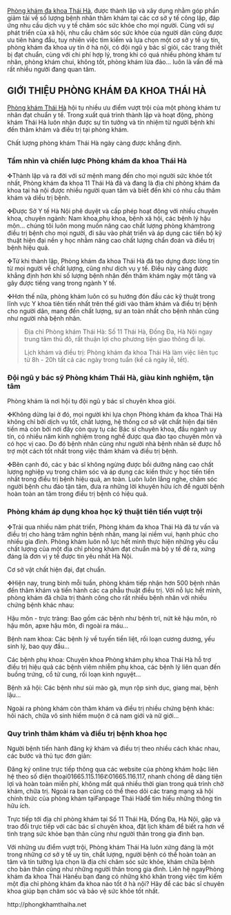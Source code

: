 <p>
	<a href="https://trello.com/phongkhamthaiha">Phòng khám đa khoa Thái Hà</a>, được thành lập và xây dụng nhằm góp phần giảm tải về số lượng bệnh nhân thăm khám tại các cơ sở y tế công lập, đáp ứng nhu cầu dịch vụ y tế chăm sóc sức khỏe cho mọi người. Cùng với sự phát triển của xã hội, nhu cầu chăm sóc sức khỏe của người dân cũng được ưu tiên hàng đầu, tuy nhiên việc tìm kiếm và lựa chọn một cơ sở y tế uy tín, phòng khám đa khoa uy tín ở hà nội, có đội ngũ y bác sĩ giỏi, các trang thiết bị đạt chuẩn, cùng với chi phí hợp lý, trong khi có quá nhiều phòng khám tư nhân, phòng khám chui, không tốt, phòng khám lừa đảo... luôn là vấn đề mà rất nhiều người đang quan tâm.</p>
<h2>
	GIỚI THIỆU PHÒNG KHÁM ĐA KHOA THÁI HÀ</h2>
<p>
	<a href="http://phongkhamphukhoathaiha.webflow.io/posts/phong-kham-da-khoa-thai-ha">Phòng khám Thái Hà</a> hội tụ nhiều ưu điểm vượt trội của một phòng khám tư nhân đạt chuẩn y tế. Trong xuất quá trình thành lập và hoạt động, phòng khám Thái Hà luôn nhận được sự tin tưởng và tín nhiệm từ người bệnh khi đến thăm khám và điều trị tại phòng khám.</p>

<p>
	Chất lượng phòng khám Thái Hà ngày càng được khẳng định.</p>
<h3>
	Tầm nhìn và chiến lược Phòng khám đa khoa Thái Hà</h3>
<p>
	✜Thành lập và ra đời với sứ mệnh mang đến cho mọi người sức khỏe tốt nhất, Phòng khám đa khoa 11 Thái Hà đã và đang là địa chỉ phòng khám đa khoa tại hà nội được nhiều người quan tâm và biết đến khi có nhu cầu thăm khám và diều trị bệnh.</p>
<p>
	✜Được Sở Y tế Hà Nội phê duyệt và cấp phép hoạt động với nhiều chuyên khoa, chuyên ngành: Nam khoa,phụ khoa, bệnh xã hội, các bệnh lý hậu môn... chúng tôi luôn mong muốn nâng cao chất lượng phòng khámtrong điều trị bệnh cho mọi người, đi sâu vào phát triển và áp dụng các tiến bộ kỹ thuật hiện đại nền y học nhằm nâng cao chất lượng chẩn đoán và điều trị bệnh hiệu quả.</p>
<p>
	✜Từ khi thành lập, Phòng khám đa khoa Thái Hà đã tạo dựng được lòng tin từ mọi người về chất lượng, cũng như dịch vụ y tế. Điều này càng được khẳng định hơn khi số lượng bệnh nhân đến thăm khám ngày một tăng và gây được tiếng vang trong ngành Y tế.</p>
<p>
	✜Hơn thế nữa, phòng khám luôn có su hướng đón đầu các kỹ thuật trong lĩnh vực Y khoa tiên tiến nhất trên thế giới vào thăm khám và điều trị bệnh cho người dân, mang đến chất lượng, sự an toàn nhất cho bệnh nhân cũng như người nhà bệnh nhân.</p>
<blockquote>
	<p>
		Địa chỉ Phòng khám Thái Hà: Số 11 Thái Hà, Đống Đa, Hà Nội ngay trung tâm thủ đô, rất thuận lợi cho phương tiện giao thông đi lại.</p>
	<p>
		Lịch khám và điều trị: Phòng khám đa khoa Thái Hà làm việc liên tục từ 8h - 20h tất cả các ngày trong tuần (kể cả ngày lễ, tết).</p>
</blockquote>
<h3>
	Đội ngũ y bác sỹ Phòng khám Thái Hà, giàu kinh nghiệm, tận tâm</h3>

<p>
	Phòng khám là nơi hội tụ đội ngũ y bác sĩ chuyên khoa giỏi.</p>
<p>
	✜Không dừng lại ở đó, mọi người khi lựa chọn Phòng khám đa khoa Thái Hà không chỉ bởi dịch vụ tốt, chất lượng, hệ thống cơ sở vật chất hiện đại tiên tiến mà còn bởi nơi đây còn quy tụ các Bác sĩ chuyên khoa, đầu ngành uy tín, có nhiều năm kinh nghiệm trong nghề được qua đào tạo chuyên môn và có học vị cao. Do đó bệnh nhân cũng như người nhà bệnh nhân sẽ được hỗ trợ một cách tốt nhất trong việc thăm khám và điều trị bệnh.</p>
<p>
	✜Bên cạnh đó, các y bác sĩ không ngừng được bồi dưỡng nâng cao chất lượng nghiệp vụ trong chăm sóc và áp dụng các kiến thức y học tiến tiến nhất trong điều trị bệnh hiệu quả, an toàn. Luôn luôn lắng nghe, chăm sóc người bệnh chu đáo tận tâm, đưa ra những lời khuyên hữu ích để người bệnh hoàn toàn an tâm trong điều trị bệnh có hiệu quả.</p>
<h3>
	Phòng khám áp dụng khoa học kỹ thuật tiên tiến vượt trội</h3>
<p>
	✜Trải qua nhiều năm phát triển, Phòng khám đa khoa Thái Hà đã tư vấn và điều trị cho hàng trăm nghìn bệnh nhân, mang lại niềm vui, hạnh phúc cho nhiều gia đình. Phòng khám luôn nỗ lực hết mình thực hiện những yêu cầu chất lượng của một địa chỉ phòng khám đạt chuẩn mà bộ y tế đề ra, xứng đáng là đơn vị y tế được tin yêu nhất Hà Nội.</p>

<p>
	Cơ sở vật chất hiện đại, đạt chuẩn.</p>
<p>
	✜Hiện nay, trung bình mỗi tuần, phòng khám tiếp nhận hơn 500 bệnh nhân đến thăm khám và tiến hành các ca phẫu thuật điều trị. Với nỗ lực hết mình, phòng khám đã chữa trị thành công cho rất nhiều bệnh nhân với nhiều chứng bệnh khác nhau:</p>
<div>
	<p>
		Hậu môn - trực tràng: Bao gồm các bệnh như bệnh trĩ, nứt kẽ hậu môn, rò hậu môn, apxe hậu môn, đi ngoài ra máu...</p>
</div>
<div>
	<p>
		Bệnh nam khoa: Các bệnh lý về tuyến tiền liệt, rối loạn cương dương, yếu sinh lý, bao quy đầu...</p>
</div>
<div>
	<p>
		Các bệnh phụ khoa: Chuyên khoa Phòng khám phụ khoa Thái Hà hỗ trợ điều trị hiệu quả các bệnh viêm nhiễm phụ khoa, các bệnh lý liên quan đến buồng trứng, cổ tử cung, rối loạn kinh nguyệt...</p>
</div>
<div>
	<p>
		Bệnh xã hội: Các bệnh như sùi mào gà, mụn rộp sinh dục, giang mai, bệnh lậu...</p>
</div>
<div>
	<p>
		Ngoài ra phòng khám còn thăm khám và điều trị nhiều chứng bệnh khác: hôi nách, chữa vô sinh hiếm muộn ở cả nam giới và nữ giới...</p>
</div>
<h3>
	Quy trình thăm khám và điều trị bệnh khoa học</h3>
<p>
	Người bệnh tiến hành đăng ký khám và điều trị theo nhiều cách khác nhau, các bước và thủ tục đơn giản:</p>
<div>
	<p>
		Đăng ký online trực tiếp thông qua các website của phòng khám hoặc liên hệ theo số điện thoại01665.115.116✆01665.116.117, nhanh chóng dễ dàng tiện lợi và hoàn toàn miễn phí, không mất quá nhiều thời gian trong quá trình chờ khám, chữa trị. Ngoài ra bạn cũng có thể theo dõi các trang mạng xã hội chính thức của phòng khám tạiFanpage Thái Hàđể tìm hiểu những thông tin hữu ích.</p>
</div>
<div>
	<p>
		Trực tiếp tới địa chỉ phòng khám tại Số 11 Thái Hà, Đống Đa, Hà Nội, gặp và trao đổi trực tiếp với các bác sĩ chuyên khoa, đặt lịch khám để biết ra hơn về tình trạng sức khỏe bạn thân cũng như người thân trong gia đình bạn.</p>
</div>
<p>
	Với những ưu điểm vượt trội, Phòng khám Thái Hà luôn xứng đáng là một trong những cơ sở y tế uy tín, chất lượng, người bệnh có thể hoàn toàn an tâm và tin tưởng lựa chọn là địa chỉ chăm sóc sức khỏe, khám chữa bệnh cho bản thân cũng như những người thân trong gia đình. Liên hệ ngayPhòng khám đa khoa Thái Hànếu bạn đang có những khó khăn trong việc tìm kiếm một địa chỉ phòng khám đa khoa nào tốt ở hà nội? Hãy để các bác sĩ chuyên khoa giúp bạn chăm sóc và bảo vệ sức khỏe tốt nhất.</p>
	http://phongkhamthaiha.net
